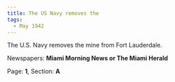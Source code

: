 ```yaml
---  
title: The US Navy removes the  
tags:  
  - May 1942  
---  
```

  
The U.S. Navy removes the mine from Fort Lauderdale.  
  
Newspapers: **Miami Morning News or The Miami Herald**  
  
Page: **1**, Section: **A** 
